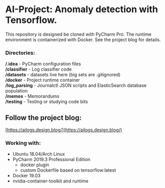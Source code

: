 # AI-Project: Anomaly detection with Tensorflow.

This repository is designed be cloned with PyCharm Pro. The runtime environment is containerized with Docker. See the project blog for details.

### Directories:  
**/.idea** - PyCharm configuration files \
**/classifier** - Log classifier code \
**/datasets** - datasets live here (big sets are .gitignored) \
**/docker** - Project runtime container \
**/log_parsing** - Journalctl JSON scripts and ElasticSearch database population \
**/memos** - Memorandums \
**/testing** - Testing or studying code bits

## Follow the project blog:
[https://ailogs.design.blog/](https://ailogs.design.blog/)  

### Working with:
* Ubuntu 18.04/Arch Linux
* PyCharm 2019.3 Professional Edition
  * docker plugin  
  * custom Dockerfile based on tensorflow:latest
* Docker 19.03  
* nvidia-container-toolkit and runtime